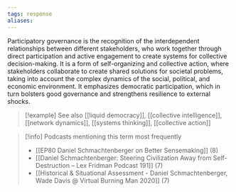 ```yaml
---
tags: response
aliases:
---
```


Participatory governance is the recognition of the interdependent relationships between different stakeholders, who work together through direct participation and active engagement to create systems for collective decision-making. It is a form of self-organizing and collective action, where stakeholders collaborate to create shared solutions for societal problems, taking into account the complex dynamics of the social, political, and economic environment. It emphasizes democratic participation, which in turn bolsters good governance and strengthens resilience to external shocks.

> [!example] See also
> [[liquid democracy]], [[collective intelligence]], [[network dynamics]], [[systems thinking]], [[collective action]]

> [!info] Podcasts mentioning this term most frequently
> * [[EP80 Daniel Schmachtenberger on Better Sensemaking]] (8)
> * [[Daniel Schmachtenberger: Steering Civilization Away from Self-Destruction – Lex Fridman Podcast 191]] (7)
> * [[Historical & Situational Assessment - Daniel Schmachtenberger, Wade Davis @ Virtual Burning Man 2020]] (7)